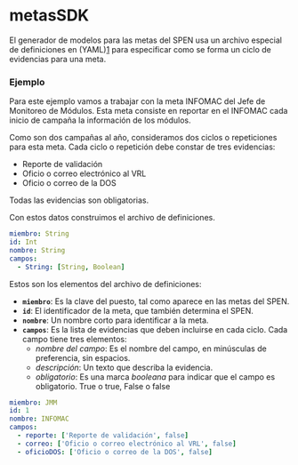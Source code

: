 # metasSDK

El generador de modelos para las metas del SPEN usa un archivo
especial de definiciones en (YAML)[1] para especificar como
se forma un ciclo de evidencias para una meta.

### Ejemplo

Para este ejemplo vamos a trabajar con la meta INFOMAC del Jefe
de Monitoreo de Módulos. Esta meta consiste en reportar en el
INFOMAC cada inicio de campaña la información de los módulos.

Como son dos campañas al año, consideramos dos ciclos o repeticiones
para esta meta. Cada ciclo o repetición debe constar de tres evidencias:

- Reporte de validación
- Oficio o correo electrónico al VRL
- Oficio o correo de la DOS

Todas las evidencias son obligatorias.

Con estos datos construimos el archivo de definiciones.

```yaml
miembro: String
id: Int
nombre: String
campos:
  - String: [String, Boolean]
```

Estos son los elementos del archivo de definiciones:

- __`miembro`__: Es la clave del puesto, tal como aparece en las metas del SPEN.
- __`id`__: El identificador de la meta, que también determina el SPEN.
- __`nombre`__: Un nombre corto para identificar a la meta.
- __`campos`__: Es la lista de evidencias que deben incluirse en cada ciclo. Cada campo tiene tres elementos:
    - _nombre del campo_: Es el nombre del campo, en minúsculas de preferencia, sin espacios.
    - _descripción_: Un texto que describa la evidencia.
    - _obligatorio_: Es una marca _booleana_ para indicar que el campo es obligatorio. True o true, False o false

```yaml
miembro: JMM
id: 1
nombre: INFOMAC
campos:
  - reporte: ['Reporte de validación', false]
  - correo: ['Oficio o correo electrónico al VRL', false]
  - oficioDOS: ['Oficio o correo de la DOS', false]
```

[1]: http://yaml.org/spec/1.2/spec.html
